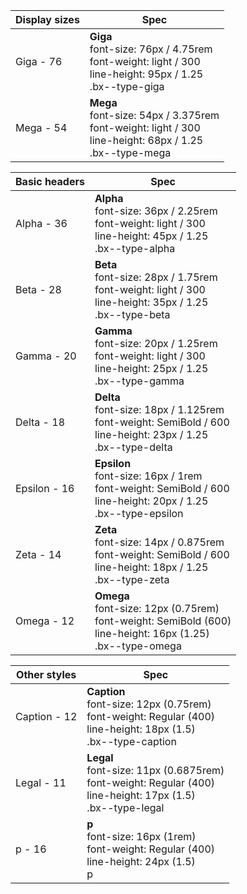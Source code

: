 
|Display sizes  |Spec                |
|---------------|--------------------|
|Giga - 76     |**Giga** <br /> font-size: 76px / 4.75rem <br /> font-weight: light / 300 <br /> line-height: 95px / 1.25 <br /> <span>.bx--type-giga</span>|
|Mega - 54     |**Mega** <br /> font-size: 54px / 3.375rem <br /> font-weight: light / 300 <br /> line-height: 68px / 1.25 <br /> <span>.bx--type-mega</span>|

|Basic headers  |Spec                |
|---------------|--------------------|
|Alpha - 36    |**Alpha** <br /> font-size: 36px / 2.25rem <br /> font-weight: light / 300 <br /> line-height: 45px / 1.25 <br /> <span>.bx--type-alpha</span>|
|Beta - 28     |**Beta** <br /> font-size: 28px / 1.75rem <br /> font-weight: light / 300 <br /> line-height: 35px / 1.25 <br /> <span>.bx--type-beta</span>|
|Gamma - 20    |**Gamma** <br /> font-size: 20px / 1.25rem <br /> font-weight: light / 300 <br /> line-height: 25px / 1.25 <br /> <span>.bx--type-gamma</span>|
|Delta - 18    |**Delta** <br /> font-size: 18px / 1.125rem <br /> font-weight: SemiBold / 600 <br /> line-height: 23px / 1.25 <br /> <span>.bx--type-delta</span>|
|Epsilon - 16  |**Epsilon** <br /> font-size: 16px / 1rem <br /> font-weight: SemiBold / 600 <br /> line-height: 20px / 1.25 <br /> <span>.bx--type-epsilon</span>|
|Zeta - 14     |**Zeta** <br /> font-size: 14px / 0.875rem <br /> font-weight: SemiBold / 600 <br /> line-height: 18px / 1.25 <br /> <span>.bx--type-zeta</span>|
|Omega - 12     |**Omega** <br /> font-size: 12px (0.75rem) <br /> font-weight: SemiBold (600) <br /> line-height: 16px (1.25) <br /> <span>.bx--type-omega</span>

|Other styles   |Spec                |
|---------------|--------------------|
|Caption - 12  |**Caption** <br /> font-size: 12px (0.75rem) <br /> font-weight: Regular (400) <br /> line-height: 18px (1.5) <br /> <span>.bx--type-caption</span>|
|Legal - 11    |**Legal** <br /> font-size: 11px (0.6875rem) <br /> font-weight: Regular (400) <br /> line-height: 17px (1.5) <br /> <span>.bx--type-legal</span>|
|p - 16        |**p** <br /> font-size: 16px (1rem) <br /> font-weight: Regular (400) <br /> line-height: 24px (1.5) <br /> p|

